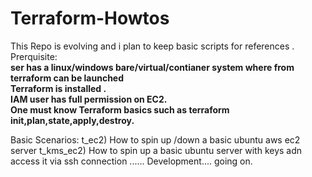 # Terraform-Howtos

This  Repo is evolving  and i plan to keep basic scripts for references . 
<br>Prerquisite: 
<b>
<br>ser has a linux/windows bare/virtual/contianer system where from terraform can be launched
<br>Terraform is installed .
<br>IAM  user has  full permission on EC2.
<br>One must know Terraform basics such as terraform init,plan,state,apply,destroy.</b>

Basic Scenarios:
t_ec2) How to spin up /down a basic ubuntu  aws  ec2  server
t_kms_ec2) How to spin up a basic ubuntu server  with keys  adn access it via ssh connection
...... Development.... going on.
